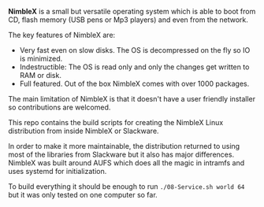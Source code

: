**NimbleX** is a small but versatile operating system which is able to boot from CD, flash memory (USB pens or Mp3 players) and even from the network.

The key features of NimbleX are:
- Very fast even on slow disks. The OS is decompressed on the fly so IO is minimized.
- Indestructible: The OS is read only and only the changes get written to RAM or disk.
- Full featured. Out of the box NimbleX comes with over 1000 packages.

The main limitation of NimbleX is that it doesn't have a user friendly installer so contributions are welcomed.

This repo contains the build scripts for creating the NimbleX Linux distribution from inside NimbleX or Slackware.

In order to make it more maintainable, the distribution returned to using most of the libraries from Slackware but it also has major differences.
NimbleX was built around AUFS which does all the magic in intramfs and uses systemd for initialization.

To build everything it should be enough to run `./08-Service.sh world 64` but it was only tested on one computer so far.
